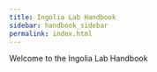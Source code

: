 ```yaml
---
title: Ingolia Lab Handbook
sidebar: handbook_sidebar
permalink: index.html
---
```


Welcome to the Ingolia Lab Handbook